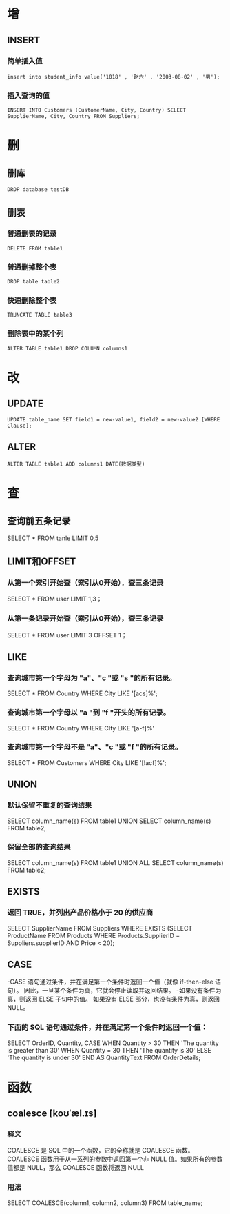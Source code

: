 # 增
## INSERT
### 简单插入值
`insert into student_info value('1018' , '赵六' , '2003-08-02' , '男');`
### 插入查询的值
`INSERT INTO Customers (CustomerName, City, Country)
SELECT SupplierName, City, Country FROM Suppliers;`
# 删
## 删库
`DROP database testDB`
## 删表
### 普通删表的记录
`DELETE FROM table1`
### 普通删掉整个表
`DROP table table2`
### 快速删除整个表
`TRUNCATE TABLE table3`
### 删除表中的某个列
`ALTER TABLE table1 DROP COLUMN columns1`
# 改
## UPDATE
`UPDATE table_name SET field1 = new-value1, field2 = new-value2 [WHERE Clause];`
## ALTER
`ALTER TABLE table1 ADD columns1 DATE(数据类型)`
# 查
## 查询前五条记录
SELECT * FROM tanle LIMIT 0,5
## LIMIT和OFFSET
### 从第一个索引开始查（索引从0开始），查三条记录
SELECT * FROM user LIMIT 1,3；
### 从第一条记录开始查（索引从0开始），查三条记录
SELECT * FROM user LIMIT 3 OFFSET 1；
## LIKE
### 查询城市第一个字母为 "a"、"c "或 "s "的所有记录。
SELECT * FROM Country WHERE City LIKE '[acs]%';
### 查询城市第一个字母以 "a "到 "f "开头的所有记录。
SELECT * FROM Country WHERE CIty LIKE '[a-f]%'
### 查询城市第一个字母不是 "a"、"c "或 "f "的所有记录。
SELECT * FROM Customers WHERE City LIKE '[!acf]%';
## UNION
### 默认保留不重复的查询结果
SELECT column_name(s) FROM table1
UNION
SELECT column_name(s) FROM table2;
### 保留全部的查询结果
SELECT column_name(s) FROM table1
UNION ALL
SELECT column_name(s) FROM table2;
## EXISTS
### 返回 TRUE，并列出产品价格小于 20 的供应商
SELECT SupplierName
FROM Suppliers
WHERE EXISTS (SELECT ProductName FROM Products WHERE Products.SupplierID = Suppliers.supplierID AND Price < 20);
## CASE
-CASE 语句通过条件，并在满足第一个条件时返回一个值（就像 if-then-else 语句）。 因此，一旦某个条件为真，它就会停止读取并返回结果。 
-如果没有条件为真，则返回 ELSE 子句中的值。 如果没有 ELSE 部分，也没有条件为真，则返回 NULL。
###  下面的 SQL 语句通过条件，并在满足第一个条件时返回一个值：
SELECT OrderID, Quantity,
CASE
    WHEN Quantity > 30 THEN 'The quantity is greater than 30'
    WHEN Quantity = 30 THEN 'The quantity is 30'
    ELSE 'The quantity is under 30'
END AS QuantityText
FROM OrderDetails;

# 函数
## coalesce [koʊˈæl.ɪs]
### 释义
COALESCE 是 SQL 中的一个函数，它的全称就是 COALESCE 函数。COALESCE 函数用于从一系列的参数中返回第一个非 NULL 值。如果所有的参数值都是 NULL，那么 COALESCE 函数将返回 NULL
### 用法
SELECT COALESCE(column1, column2, column3) FROM table_name;
